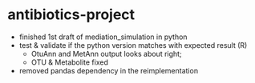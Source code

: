 # antibiotics-project

- finished 1st draft of mediation_simulation in python
- test & validate if the python version matches with expected result (R)
    - OtuAnn and MetAnn output looks about right;
    - OTU & Metabolite fixed
- removed pandas dependency in the reimplementation